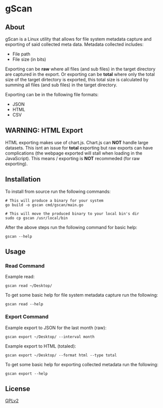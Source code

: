 
# gScan

## About

gScan is a Linux utility that allows for file system metadata capture and exporting of said collected meta data. Metadata collected includes:

- File path
- File size (in bits)

Exporting can be <strong>raw</strong> where all files (and sub files) in the target directory are captured in the export. Or exporting can be <strong>total</strong> where only the total size of the target dirtectory is exported, this total size is calculated by summing all files (and sub files) in the target directory.

Exporting can be in the following file formats:

- JSON
- HTML
- CSV

## WARNING: HTML Export

HTML exporting makes use of chart.js. Chart.js can <strong>NOT</strong> handle large datasets. This isnt an issue for <strong>total</strong> exporting but raw exports can have complications (the webpage exported will stall when loading in the JavaScript). This means / exporting is <strong>NOT</strong> recommeded (for raw exporting).

## Installation

To install from source run the following commands:

```
# This will produce a binary for your system
go build -o gscan cmd/gscan/main.go

# This will move the produced binary to your local bin's dir
sudo cp gscan /usr/local/bin
```

After the above steps run the following command for basic help:
```
gscan --help
```

## Usage

### Read Command

Example read:
```
gscan read ~/Desktop/
```

To get some basic help for file system metadata capture run the following:
```
gscan read --help
```

### Export Command

Example export to JSON for the last month (raw):
```
gscan export ~/Desktop/ --interval month
```

Example export to HTML (totaled):
```
gscan export ~/Desktop/ --format html --type total
```

To get some basic help for exporting collected metadata run the following:
```
gscan export --help
```

## License

[GPLv2](https://www.gnu.org/licenses/old-licenses/gpl-2.0.html)
